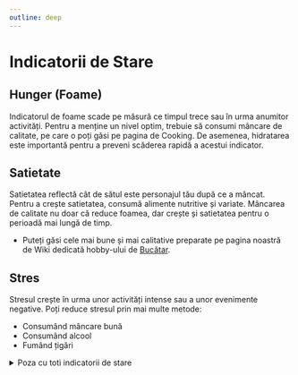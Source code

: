 ```yaml
---
outline: deep
---
```


# Indicatorii de Stare
## Hunger (Foame)

Indicatorul de foame scade pe măsură ce timpul trece sau în urma anumitor activități. Pentru a menține un nivel optim, trebuie să consumi mâncare de calitate, pe care o poți găsi pe pagina de Cooking. De asemenea, hidratarea este importantă pentru a preveni scăderea rapidă a acestui indicator.

## Satietate

Satietatea reflectă cât de sătul este personajul tău după ce a mâncat. Pentru a crește satietatea, consumă alimente nutritive și variate. Mâncarea de calitate nu doar că reduce foamea, dar crește și satietatea pentru o perioadă mai lungă de timp. 

- Puteți găsi cele mai bune și mai calitative preparate pe pagina noastră de Wiki dedicată hobby-ului de [Bucătar](https://b-zone-gta-v.github.io/B-Zone-GTA-V-Wiki/server/hobby/cooking.html).

## Stres
Stresul crește în urma unor activități intense sau a unor evenimente negative. Poți reduce stresul prin mai multe metode:
- Consumând mâncare bună
- Consumând alcool
- Fumând țigări

<details>
  <summary>Poza cu toti indicatorii de stare</summary>
  <img src="https://v.b-zone.ro/images/wiki/hud-stats.png" alt="Poza cu toti indicatorii de stare">
</details>
